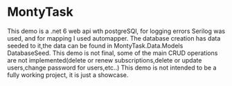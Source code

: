 # MontyTask

This demo is a .net 6 web api wth postgreSQl, for logging errors Serilog was used, and for mapping I used automapper.
The database creation has data seeded to it,the data can be found in MontyTask.Data.Models DatabaseSeed.
This demo is not final, some of the main CRUD operations are not implemented(delete or renew subscriptions,delete or update users,change password for users,etc..)
This demo is not intended to be a fully working project, it is just a showcase.
